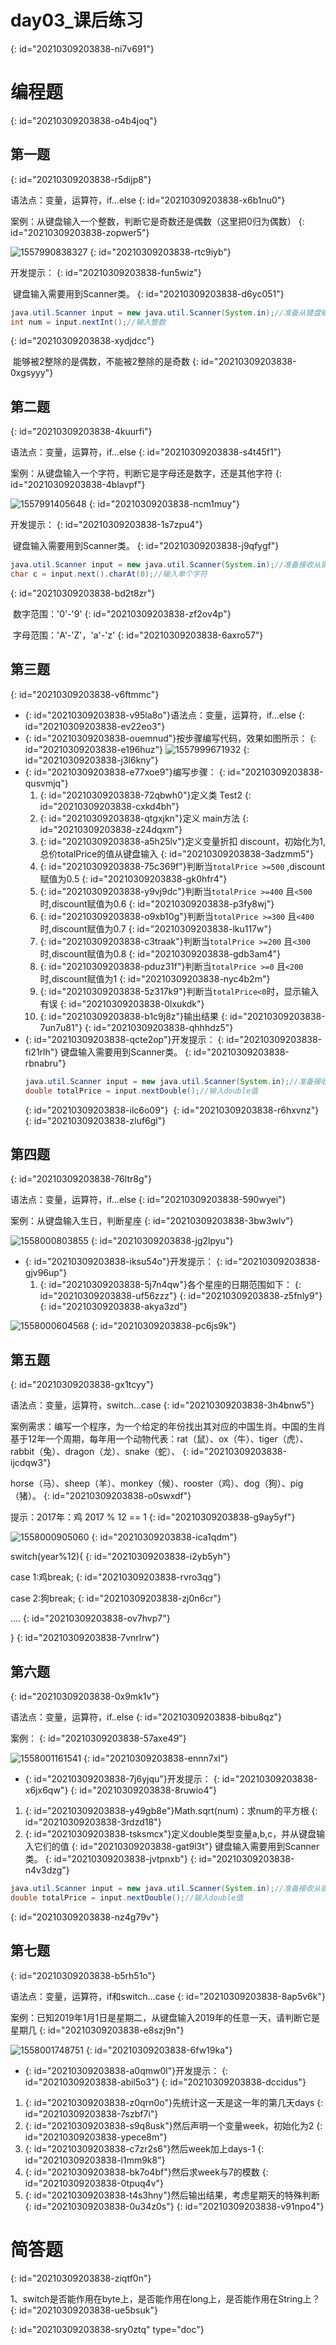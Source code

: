 # day03_课后练习
{: id="20210309203838-ni7v691"}

# 编程题
{: id="20210309203838-o4b4joq"}

## 第一题
{: id="20210309203838-r5dijp8"}

语法点：变量，运算符，if...else
{: id="20210309203838-x6b1nu0"}

案例：从键盘输入一个整数，判断它是奇数还是偶数（这里把0归为偶数）
{: id="20210309203838-zopwer5"}

![1557990838327](imgs/1557990838327.png)
{: id="20210309203838-rtc9iyb"}

开发提示：
{: id="20210309203838-fun5wiz"}

​	键盘输入需要用到Scanner类。
{: id="20210309203838-d6yc051"}

```java
java.util.Scanner input = new java.util.Scanner(System.in);//准备从键盘输入的扫描仪
int num = input.nextInt();//输入整数
```
{: id="20210309203838-xydjdcc"}

​	能够被2整除的是偶数，不能被2整除的是奇数
{: id="20210309203838-0xgsyyy"}

## 第二题
{: id="20210309203838-4kuurfi"}

语法点：变量，运算符，if...else
{: id="20210309203838-s4t45f1"}

案例：从键盘输入一个字符，判断它是字母还是数字，还是其他字符
{: id="20210309203838-4blavpf"}

![1557991405648](imgs/1557991405648.png)
{: id="20210309203838-ncm1muy"}

开发提示：
{: id="20210309203838-1s7zpu4"}

​	键盘输入需要用到Scanner类。
{: id="20210309203838-j9qfygf"}

```java
java.util.Scanner input = new java.util.Scanner(System.in);//准备接收从键盘输入的扫描仪
char c = input.next().charAt(0);//输入单个字符
```
{: id="20210309203838-bd2t8zr"}

​	数字范围：'0'-'9'
{: id="20210309203838-zf2ov4p"}

​	字母范围：'A'-'Z'，'a'-'z'
{: id="20210309203838-6axro57"}

## 第三题
{: id="20210309203838-v6ftmmc"}

* {: id="20210309203838-v95la8o"}语法点：变量，运算符，if...else
  {: id="20210309203838-ev22eo3"}
* {: id="20210309203838-ouemnud"}按步骤编写代码，效果如图所示：
  {: id="20210309203838-e196huz"}
  ![1557999671932](imgs/1557999671932.png)
  {: id="20210309203838-j3l6kny"}
* {: id="20210309203838-e77xoe9"}编写步骤：
  {: id="20210309203838-qusvmjq"}
  1. {: id="20210309203838-72qbwh0"}定义类 Test2
     {: id="20210309203838-cxkd4bh"}
  2. {: id="20210309203838-qtgxjkn"}定义 main方法
     {: id="20210309203838-z24dqxm"}
  3. {: id="20210309203838-a5h25lv"}定义变量折扣 discount，初始化为1, 总价totalPrice的值从键盘输入
     {: id="20210309203838-3adzmm5"}
  4. {: id="20210309203838-75c369f"}判断当`totalPrice >=500` ,discount赋值为0.5
     {: id="20210309203838-gk0hfr4"}
  5. {: id="20210309203838-y9vj9dc"}判断当`totalPrice >=400` 且`<500`时,discount赋值为0.6
     {: id="20210309203838-p3fy8wj"}
  6. {: id="20210309203838-o9xb10g"}判断当`totalPrice >=300` 且`<400`时,discount赋值为0.7
     {: id="20210309203838-lku117w"}
  7. {: id="20210309203838-c3traak"}判断当`totalPrice >=200` 且`<300`时,discount赋值为0.8
     {: id="20210309203838-gdb3am4"}
  8. {: id="20210309203838-pduz31f"}判断当`totalPrice >=0` 且`<200`时,discount赋值为1
     {: id="20210309203838-nyc4b2m"}
  9. {: id="20210309203838-5z317k9"}判断当`totalPrice<0`时，显示输入有误
     {: id="20210309203838-0lxukdk"}
  10. {: id="20210309203838-b1c9j8z"}输出结果
      {: id="20210309203838-7un7u81"}
  {: id="20210309203838-qhhhdz5"}
* {: id="20210309203838-qcte2op"}开发提示：
  {: id="20210309203838-fi21rlh"}
  键盘输入需要用到Scanner类。
  {: id="20210309203838-rbnabru"}
  ```java
  java.util.Scanner input = new java.util.Scanner(System.in);//准备接收从键盘输入的扫描仪
  double totalPrice = input.nextDouble();//输入double值
  ```
  {: id="20210309203838-ilc6o09"}
  ​
  {: id="20210309203838-r6hxvnz"}
{: id="20210309203838-zluf6gl"}

## 第四题
{: id="20210309203838-76ltr8g"}

语法点：变量，运算符，if...else
{: id="20210309203838-590wyei"}

案例：从键盘输入生日，判断星座
{: id="20210309203838-3bw3wlv"}

![1558000803855](imgs/1558000803855.png)
{: id="20210309203838-jg2lpyu"}

* {: id="20210309203838-iksu54o"}开发提示：
  {: id="20210309203838-gjv96up"}
  1. {: id="20210309203838-5j7n4qw"}各个星座的日期范围如下：
     {: id="20210309203838-uf56zzz"}
  {: id="20210309203838-z5fnly9"}
{: id="20210309203838-akya3zd"}

![1558000604568](imgs/1558000604568.png)
{: id="20210309203838-pc6js9k"}

## 第五题
{: id="20210309203838-gx1tcyy"}

语法点：变量，运算符，switch...case
{: id="20210309203838-3h4bnw5"}

案例需求：编写一个程序，为一个给定的年份找出其对应的中国生肖。中国的生肖基于12年一个周期，每年用一个动物代表：rat（鼠）、ox（牛）、tiger（虎）、rabbit（兔）、dragon（龙）、snake（蛇）、
{: id="20210309203838-ijcdqw3"}

​      horse（马）、sheep（羊）、monkey（候）、rooster（鸡）、dog（狗）、pig（猪）。
{: id="20210309203838-o0swxdf"}

提示：2017年：鸡   2017 % 12 == 1
{: id="20210309203838-g9ay5yf"}

![1558000905060](imgs/1558000905060.png)
{: id="20210309203838-ica1qdm"}

switch(year%12){
{: id="20210309203838-i2yb5yh"}

case 1:鸡break;
{: id="20210309203838-rvro3qg"}

case 2:狗break;
{: id="20210309203838-zj0n6cr"}

....
{: id="20210309203838-ov7hvp7"}

}
{: id="20210309203838-7vnrlrw"}

## 第六题
{: id="20210309203838-0x9mk1v"}

语法点：变量，运算符，if..else
{: id="20210309203838-bibu8qz"}

案例：
{: id="20210309203838-57axe49"}

![1558001161541](imgs/1558001161541.png)
{: id="20210309203838-ennn7xl"}

* {: id="20210309203838-7j6yjqu"}开发提示：
  {: id="20210309203838-x6jx6qw"}
{: id="20210309203838-8ruwio4"}

1. {: id="20210309203838-y49gb8e"}Math.sqrt(num)：求num的平方根
   {: id="20210309203838-3rdzd18"}
2. {: id="20210309203838-tsksmcx"}定义double类型变量a,b,c，并从键盘输入它们的值
   {: id="20210309203838-gat9l3t"}
   键盘输入需要用到Scanner类。
   {: id="20210309203838-jvtpnxb"}
{: id="20210309203838-n4v3dzg"}

```java
java.util.Scanner input = new java.util.Scanner(System.in);//准备接收从键盘输入的扫描仪
double totalPrice = input.nextDouble();//输入double值
```
{: id="20210309203838-nz4g79v"}

## 第七题
{: id="20210309203838-b5rh51o"}

语法点：变量，运算符，if和switch...case
{: id="20210309203838-8ap5v6k"}

案例：已知2019年1月1日是星期二，从键盘输入2019年的任意一天，请判断它是星期几
{: id="20210309203838-e8szj9n"}

![1558001748751](imgs/1558001748751.png)
{: id="20210309203838-6fw19ka"}

* {: id="20210309203838-a0qmw0l"}开发提示：
  {: id="20210309203838-abil5o3"}
{: id="20210309203838-dccidus"}

1. {: id="20210309203838-z0qrn0o"}先统计这一天是这一年的第几天days
   {: id="20210309203838-7szbf7i"}
2. {: id="20210309203838-s9q8usk"}然后声明一个变量week，初始化为2
   {: id="20210309203838-ypece8m"}
3. {: id="20210309203838-c7zr2s6"}然后week加上days-1
   {: id="20210309203838-l1mm9k8"}
4. {: id="20210309203838-bk7o4bf"}然后求week与7的模数
   {: id="20210309203838-0tpuq4v"}
5. {: id="20210309203838-t4s3hny"}然后输出结果，考虑星期天的特殊判断
   {: id="20210309203838-0u34z0s"}
{: id="20210309203838-v91npo4"}

# 简答题
{: id="20210309203838-ziqtf0n"}

1、switch是否能作用在byte上，是否能作用在long上，是否能作用在String上？
{: id="20210309203838-ue5bsuk"}


{: id="20210309203838-sry0ztq" type="doc"}

